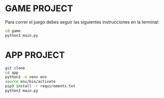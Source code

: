 # GAME PROJECT

Para correr el juego debes seguir las siguientes instrucciones en la terminal:

```sh
cd game
python3 main.py
```

# APP PROJECT

```sh
git clone
cd app
python3 -m venv env
source env/bin/activate
pip3 install -r requirements.txt
python3 main.py

```







